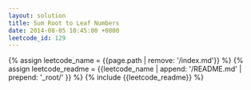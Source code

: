 ```yaml
---
layout: solution
title: Sum Root to Leaf Numbers
date: 2014-08-05 10:45:00 +0800
leetcode_id: 129
---
```

{% assign leetcode_name = {{page.path | remove: '/index.md'}}  %}
{% assign leetcode_readme = {{leetcode_name | append: '/README.md' | prepend: '_root/' }}  %}
{% include {{leetcode_readme}} %}
